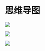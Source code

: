 # 思维导图



![](https://pm1.narvii.com/6989/40debda4595f2a95dec973564bf05a67e6f1f037r1-750-624v2_hq.jpg)

![](https://mir-s3-cdn-cf.behance.net/project_modules/disp/a759c543268891.56074315266f6.jpg)

![](https://venngage-wordpress-gallery.s3.amazonaws.com/uploads/2018/09/p_Branded_Interactions_5.jpg)